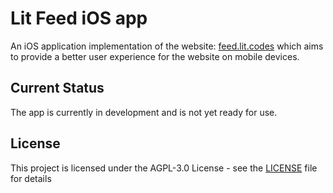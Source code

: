 # Lit Feed iOS app

An iOS application implementation of the website: [feed.lit.codes](https://feed.lit.codes) which aims to provide a better user experience for the website on mobile devices.

## Current Status

The app is currently in development and is not yet ready for use.

## License

This project is licensed under the AGPL-3.0 License - see the [LICENSE](LICENSE.md) file for details